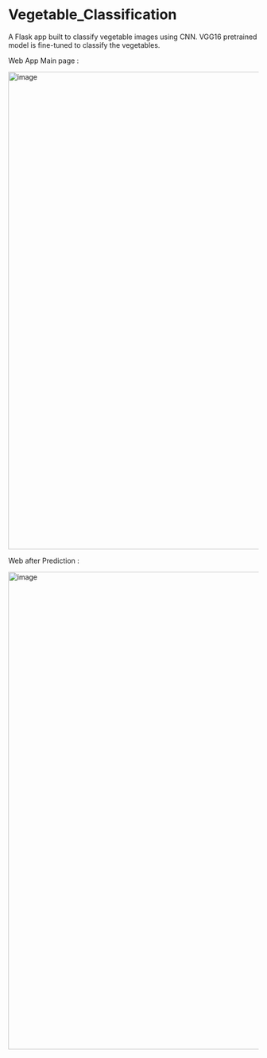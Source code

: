 # Vegetable_Classification

A Flask app built to classify vegetable images using CNN. VGG16 pretrained model is fine-tuned to classify the vegetables.

Web App Main page :

<img width="960" alt="image" src="https://user-images.githubusercontent.com/58848985/161686467-240d553e-17c3-471b-974d-9a5e786e0edb.png">

Web after Prediction : 

<img width="960" alt="image" src="https://user-images.githubusercontent.com/58848985/161686649-ecd0019d-6b09-4464-8cf8-e838facf270b.png">

